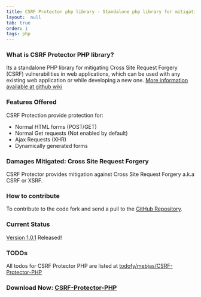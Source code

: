 ```yaml
---
title: CSRF Protector php library - Standalone php library for mitigating CSRF vulnerability
layout:  null
tab: true
order: 1
tags: php
---
```

### What is CSRF Protector PHP library?
Its a standalone PHP library for mitigating Cross Site Request Forgery (CSRF) vulnerabilities in web applications, which can be used with any existing web application or while developing a new one. [More information available at github wiki](https://github.com/mebjas/CSRF-Protector-PHP/wiki)

### Features Offered
CSRF Protection provide protection for:
 - Normal HTML forms (POST/GET)
 - Normal Get requests (Not enabled by default)
 - Ajax Requests (XHR)
 - Dynamically generated forms
 
### Damages Mitigated: Cross Site Request Forgery
CSRF Protector provides mitigation against Cross Site Request Forgery a.k.a CSRF or XSRF.

### How to contribute
To contribute to the code fork and send a pull to the [GitHub Repository](https://github.com/mebjas/CSRF-Protector-PHP).

### Current Status
[Version 1.0.1](https://github.com/mebjas/CSRF-Protector-PHP/releases/tag/v1.0.1) Released!

### TODOs
All todos for CSRF Protector PHP are listed at [todofy/mebjas/CSRF-Protector-PHP](http://www.todofy.org/r/mebjas/CSRF-Protector-PHP)

### Download Now: [CSRF-Protector-PHP](https://github.com/mebjas/CSRF-Protector-PHP/releases)
